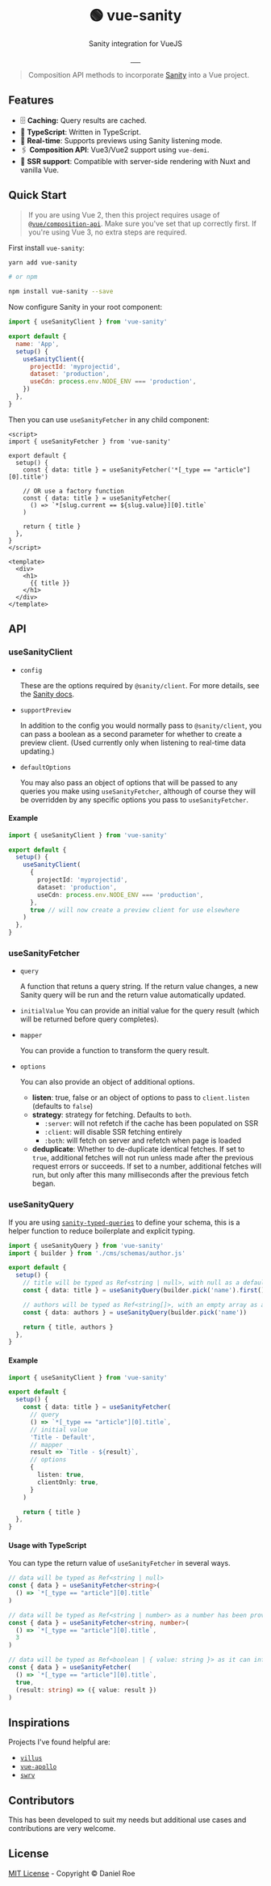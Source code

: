 <h1 align="center">🟢 vue-sanity</h1>
<p align="center">Sanity integration for VueJS</p>

<p align="center">
<a href="https://npmjs.com/package/vue-sanity">
    <img alt="" src="https://img.shields.io/npm/v/vue-sanity/latest.svg?style=flat-square">
</a>
<a href="https://bundlephobia.com/result?p=vue-sanity">
    <img alt="" src="https://img.shields.io/bundlephobia/minzip/vue-sanity?style=flat-square">
</a>
<a href="https://npmjs.com/package/vue-sanity">
    <img alt="" src="https://img.shields.io/npm/dt/vue-sanity.svg?style=flat-square">
</a>
<a href="https://lgtm.com/projects/g/danielroe/vue-sanity">
    <img alt="" src="https://img.shields.io/lgtm/alerts/github/danielroe/vue-sanity?style=flat-square">
</a>
<a href="https://lgtm.com/projects/g/danielroe/vue-sanity">
    <img alt="" src="https://img.shields.io/lgtm/grade/javascript/github/danielroe/vue-sanity?style=flat-square">
</a>
<a href="https://david-dm.org/danielroe/vue-sanity">
    <img alt="" src="https://img.shields.io/david/danielroe/vue-sanity.svg?style=flat-square">
</a>
</p>

> Composition API methods to incorporate [Sanity](https://www.sanity.io/) into a Vue project.

## Features

- 🗄 **Caching:** Query results are cached.
- 💪 **TypeScript**: Written in TypeScript.
- 📡 **Real-time**: Supports previews using Sanity listening mode.
- 🖇 **Composition API**: Vue3/Vue2 support using `vue-demi`.
- 📝 **SSR support**: Compatible with server-side rendering with Nuxt and vanilla Vue.

## Quick Start

> If you are using Vue 2, then this project requires usage of [`@vue/composition-api`](https://github.com/vuejs/composition-api). Make sure you've set that up correctly first. If you're using Vue 3, no extra steps are required.

First install `vue-sanity`:

```bash
yarn add vue-sanity

# or npm

npm install vue-sanity --save
```

Now configure Sanity in your root component:

```js
import { useSanityClient } from 'vue-sanity'

export default {
  name: 'App',
  setup() {
    useSanityClient({
      projectId: 'myprojectid',
      dataset: 'production',
      useCdn: process.env.NODE_ENV === 'production',
    })
  },
}
```

Then you can use `useSanityFetcher` in any child component:

```vue
<script>
import { useSanityFetcher } from 'vue-sanity'

export default {
  setup() {
    const { data: title } = useSanityFetcher('*[_type == "article"][0].title')

    // OR use a factory function
    const { data: title } = useSanityFetcher(
      () => `*[slug.current == ${slug.value}][0].title`
    )

    return { title }
  },
}
</script>

<template>
  <div>
    <h1>
      {{ title }}
    </h1>
  </div>
</template>
```

## API

### useSanityClient

- `config`

  These are the options required by `@sanity/client`. For more details, see the [Sanity docs](https://www.sanity.io/docs/js-client).

- `supportPreview`

  In addition to the config you would normally pass to `@sanity/client`, you can pass a boolean as a second parameter for whether to create a preview client. (Used currently only when listening to real-time data updating.)

- `defaultOptions`

  You may also pass an object of options that will be passed to any queries you make using `useSanityFetcher`, although of course they will be overridden by any specific options you pass to `useSanityFetcher`.

#### Example

```ts
import { useSanityClient } from 'vue-sanity'

export default {
  setup() {
    useSanityClient(
      {
        projectId: 'myprojectid',
        dataset: 'production',
        useCdn: process.env.NODE_ENV === 'production',
      },
      true // will now create a preview client for use elsewhere
    )
  },
}
```

### useSanityFetcher

- `query`

  A function that retuns a query string. If the return value changes, a new Sanity query will be run and the return value automatically updated.

- `initialValue`
  You can provide an initial value for the query result (which will be returned before query completes).

- `mapper`

  You can provide a function to transform the query result.

- `options`

  You can also provide an object of additional options.

  - **listen**: true, false or an object of options to pass to `client.listen` (defaults to `false`)
  - **strategy**: strategy for fetching. Defaults to `both`.
    - `:server`: will not refetch if the cache has been populated on SSR
    - `:client`: will disable SSR fetching entirely
    - `:both`: will fetch on server and refetch when page is loaded
  - **deduplicate**: Whether to de-duplicate identical fetches. If set to `true`, additional fetches will not run unless made after the previous request errors or succeeds. If set to a number, additional fetches will run, but only after this many milliseconds after the previous fetch began.

### useSanityQuery

If you are using [`sanity-typed-queries`](https://github.com/danielroe/sanity-typed-queries) to define your schema, this is a helper function to reduce boilerplate and explicit typing.

```ts
import { useSanityQuery } from 'vue-sanity'
import { builder } from './cms/schemas/author.js'

export default {
  setup() {
    // title will be typed as Ref<string | null>, with null as a default value
    const { data: title } = useSanityQuery(builder.pick('name').first())

    // authors will be typed as Ref<string[]>, with an empty array as a default value
    const { data: authors } = useSanityQuery(builder.pick('name'))

    return { title, authors }
  },
}
```

#### Example

```ts
import { useSanityClient } from 'vue-sanity'

export default {
  setup() {
    const { data: title } = useSanityFetcher(
      // query
      () => `*[_type == "article"][0].title`,
      // initial value
      'Title - Default',
      // mapper
      result => `Title - ${result}`,
      // options
      {
        listen: true,
        clientOnly: true,
      }
    )

    return { title }
  },
}
```

#### Usage with TypeScript

You can type the return value of `useSanityFetcher` in several ways.

```ts
// data will be typed as Ref<string | null>
const { data } = useSanityFetcher<string>(
  () => `*[_type == "article"][0].title`
)
```

```ts
// data will be typed as Ref<string | number> as a number has been provided as a default value
const { data } = useSanityFetcher<string, number>(
  () => `*[_type == "article"][0].title`,
  3
)
```

```ts
// data will be typed as Ref<boolean | { value: string }> as it can infer the type
const { data } = useSanityFetcher(
  () => `*[_type == "article"][0].title`,
  true,
  (result: string) => ({ value: result })
)
```

## Inspirations

Projects I've found helpful are:

- [`villus`](https://github.com/logaretm/villus)
- [`vue-apollo`](https://github.com/vuejs/vue-apollo)
- [`swrv`](https://github.com/Kong/swrv)

## Contributors

This has been developed to suit my needs but additional use cases and contributions are very welcome.

## License

[MIT License](./LICENSE) - Copyright &copy; Daniel Roe

